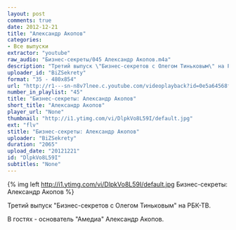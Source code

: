 ```yaml
---
layout: post
comments: true
date: 2012-12-21
title: "Александр Акопов"
categories:
- Все выпуски
extractor: "youtube"
raw_audio: "Бизнес-секреты/045 Александр Акопов.m4a"
description: "Третий выпуск \"Бизнес-секретов с Олегом Тиньковым\" на РБК-ТВ. В гостях - основатель \"Амедиа\" Александр Акопов.\n\nhttp://vk.com/bizsekrety?w=wall-23342...\nhttp://www.facebook.com/BiZSekrety/po..."
uploader_id: "BiZSekrety"
format: "35 - 480x854"
url: "http://r1---sn-n8v7lnee.c.youtube.com/videoplayback?id=0e5a64568f0be7d2&cp=U0hVR1hMV19GTkNONV9QRkFGOk1fMmRrWXoxUkNF&algorithm=throttle-factor&newshard=yes&mt=1362795672&ms=au&source=youtube&expire=1362819514&mv=m&upn=BkOi6NZAO9g&ipbits=8&itag=35&fexp=904429%2C912507%2C904829%2C916807%2C916626%2C920704%2C912806%2C902000%2C919512%2C929901%2C913605%2C925006%2C906938%2C931202%2C931401%2C908529%2C930803%2C920201%2C930101%2C930603%2C906834%2C926403&ip=92.255.182.31&key=yt1&factor=1.25&sver=3&lowtc=yes&burst=40&sparams=algorithm%2Cburst%2Ccp%2Cfactor%2Cid%2Cip%2Cipbits%2Citag%2Clowtc%2Csource%2Cupn%2Cexpire&signature=9AB500B3987684593EA04A9D5ABA23CF2963CC6C.4B6B51628814D44EE70F2EF9E2EC61E72225405B"
number_in_playlist: "45"
title: "Бизнес-секреты: Александр Акопов"
short_title: "Александр Акопов"
player_url: "None"
thumbnail: "http://i1.ytimg.com/vi/DlpkVo8L59I/default.jpg"
ext: "flv"
stitle: "Бизнес-секреты: Александр Акопов"
uploader: "BiZSekrety"
duration: "2065"
upload_date: "20121221"
id: "DlpkVo8L59I"
subtitles: "None"
---
```


{% img left http://i1.ytimg.com/vi/DlpkVo8L59I/default.jpg Бизнес-секреты: Александр Акопов %}

Третий выпуск "Бизнес-секретов с Олегом Тиньковым" на РБК-ТВ.

В гостях - основатель "Амедиа" Александр Акопов.